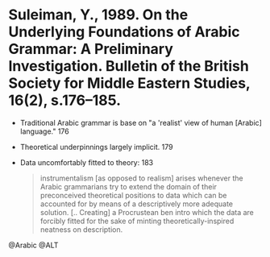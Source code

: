 # Suleiman, Y., 1989. On the Underlying Foundations of Arabic Grammar: A Preliminary Investigation. Bulletin of the British Society for Middle Eastern Studies, 16(2), s.176–185.

- Traditional Arabic grammar is base on "a 'realist' view of human [Arabic] language." 176

- Theoretical underpinnings largely implicit. 179

- Data uncomfortably fitted to theory: 183

  > instrumentalism [as opposed to realism] arises whenever the Arabic grammarians try to extend the domain of their preconceived theoretical positions to data which can be accounted for by means of a descriptively more adequate solution. [.. Creating] a Procrustean ben intro which the data are forcibly fitted for the sake of minting theoretically-inspired neatness on description.

@Arabic
@ALT
